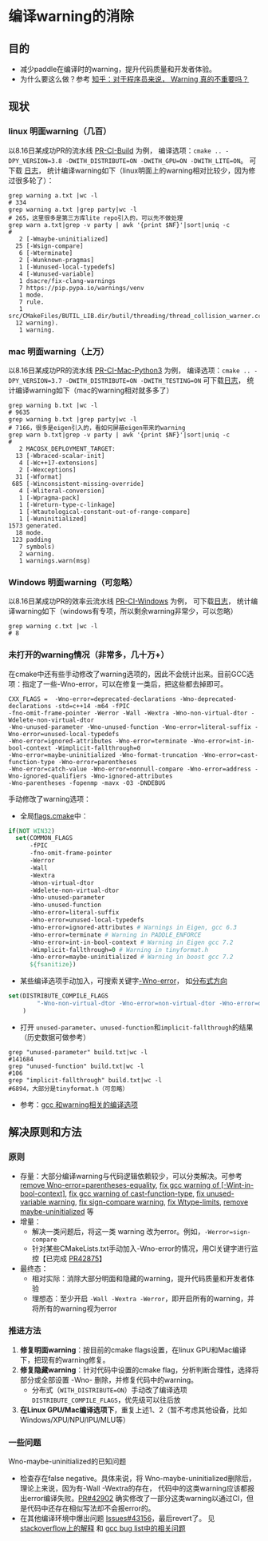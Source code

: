 # 编译warning的消除
## 目的
- 减少paddle在编译时的warning，提升代码质量和开发者体验。
- 为什么要这么做？参考 [知乎：对于程序员来说， Warning 真的不重要吗？](https://www.zhihu.com/question/29155164/answer/43374842)
## 现状
### linux 明面warning（几百）
以8.16日某成功PR的流水线 [PR-CI-Build](https://xly.bce.baidu.com/paddlepaddle/paddle/newipipe/builds/21068?module=github%2FPaddlePaddle%2FPaddle&pipeline=PR-CI-Build&branch=branches) 为例，
编译选项：`cmake .. -DPY_VERSION=3.8 -DWITH_DISTRIBUTE=ON -DWITH_GPU=ON -DWITH_LITE=ON`。
可下载 [日志](https://xly.bce.baidu.com/paddlepaddle/paddle/newipipe/detail/6367838/job/17573866)，
统计编译warning如下（linux明面上的warning相对比较少，因为修过很多轮了）：
```shell
grep warning a.txt |wc -l 
# 334
grep warning a.txt |grep party|wc -l
# 265，这里很多是第三方库lite repo引入的，可以先不做处理
grep warn a.txt|grep -v party | awk '{print $NF}'|sort|uniq -c
# 
   2 [-Wmaybe-uninitialized]
  25 [-Wsign-compare]
   6 [-Wterminate]
   2 [-Wunknown-pragmas]
   1 [-Wunused-local-typedefs]
   4 [-Wunused-variable]
   1 dsacre/fix-clang-warnings
   7 https://pip.pypa.io/warnings/venv
   1 mode.
   7 rule.
   1 src/CMakeFiles/BUTIL_LIB.dir/butil/threading/thread_collision_warner.cc.o
  12 warning).
   1 warning.
```
### mac 明面warning（上万）
以8.16日某成功PR的流水线 [PR-CI-Mac-Python3](https://xly.bce.baidu.com/paddlepaddle/paddle/newipipe/builds/10496?module=github%2FPaddlePaddle%2FPaddle&pipeline=PR-CI-Mac-Python3&branch=branches) 为例，
编译选项：`cmake .. -DPY_VERSION=3.7 -DWITH_DISTRIBUTE=ON -DWITH_TESTING=ON`
可下载[日志](https://xly.bce.baidu.com/paddlepaddle/paddle/newipipe/detail/6373552/job/17594587)，
统计编译warning如下（mac的warning相对就多多了）
```shell
grep warning b.txt |wc -l 
# 9635
grep warning b.txt |grep party|wc -l
# 7166，很多是eigen引入的，看如何屏蔽eigen带来的warning
grep warn b.txt|grep -v party | awk '{print $NF}'|sort|uniq -c
#
   2 MACOSX_DEPLOYMENT_TARGET:
  13 [-Wbraced-scalar-init]
   4 [-Wc++17-extensions]
   2 [-Wexceptions]
  31 [-Wformat]
 685 [-Winconsistent-missing-override]
   4 [-Wliteral-conversion]
   1 [-Wpragma-pack]
   1 [-Wreturn-type-c-linkage]
   1 [-Wtautological-constant-out-of-range-compare]
   1 [-Wuninitialized]
1573 generated.
  18 mode.
 123 padding
   7 symbols)
   2 warning.
   1 warnings.warn(msg)
```
### Windows 明面warning（可忽略）
以8.16日某成功PR的效率云流水线 [PR-CI-Windows](https://xly.bce.baidu.com/paddlepaddle/paddle/newipipe/builds/10090?module=github%2FPaddlePaddle%2FPaddle&pipeline=PR-CI-Windows&branch=branches) 为例，
可下载[日志](https://xly.bce.baidu.com/paddlepaddle/paddle/newipipe/detail/6368225/job/17575121)，
统计编译warning如下（windows有专项，所以剩余warning非常少，可以忽略）
```shell
grep warning c.txt |wc -l 
# 8
```
### 未打开的warning情况（非常多，几十万+）
在cmake中还有些手动修改了warning选项的，因此不会统计出来。目前GCC选项：指定了一些-Wno-error，可以在修复一类后，把这些都去掉即可。
```
CXX_FLAGS =  -Wno-error=deprecated-declarations -Wno-deprecated-declarations -std=c++14 -m64 -fPIC 
-fno-omit-frame-pointer -Werror -Wall -Wextra -Wno-non-virtual-dtor -Wdelete-non-virtual-dtor 
-Wno-unused-parameter -Wno-unused-function -Wno-error=literal-suffix -Wno-error=unused-local-typedefs 
-Wno-error=ignored-attributes -Wno-error=terminate -Wno-error=int-in-bool-context -Wimplicit-fallthrough=0 
-Wno-error=maybe-uninitialized -Wno-format-truncation -Wno-error=cast-function-type -Wno-error=parentheses 
-Wno-error=catch-value -Wno-error=nonnull-compare -Wno-error=address -Wno-ignored-qualifiers -Wno-ignored-attributes 
-Wno-parentheses -fopenmp -mavx -O3 -DNDEBUG
```
手动修改了warning选项：
- 全局[flags.cmake](https://github.com/PaddlePaddle/Paddle/blob/2d0bb2c3961c7bb06746051732b460829e2450dd/cmake/flags.cmake#L140)中：
```CMake
if(NOT WIN32)
  set(COMMON_FLAGS
      -fPIC
      -fno-omit-frame-pointer
      -Werror
      -Wall
      -Wextra
      -Wnon-virtual-dtor
      -Wdelete-non-virtual-dtor
      -Wno-unused-parameter
      -Wno-unused-function
      -Wno-error=literal-suffix
      -Wno-error=unused-local-typedefs
      -Wno-error=ignored-attributes # Warnings in Eigen, gcc 6.3
      -Wno-error=terminate # Warning in PADDLE_ENFORCE
      -Wno-error=int-in-bool-context # Warning in Eigen gcc 7.2
      -Wimplicit-fallthrough=0 # Warning in tinyformat.h
      -Wno-error=maybe-uninitialized # Warning in boost gcc 7.2
      ${fsanitize})
```
- 某些编译选项手动加入，可搜索关键字[-Wno-error](https://github.com/PaddlePaddle/Paddle/search?l=CMake&q=-Wno-error)， 
  如[分布式方向](https://github.com/PaddlePaddle/Paddle/blob/2d0bb2c3961c7bb06746051732b460829e2450dd/paddle/fluid/framework/CMakeLists.txt#L742)
```CMake
set(DISTRIBUTE_COMPILE_FLAGS
        "-Wno-non-virtual-dtor -Wno-error=non-virtual-dtor -Wno-error=delete-non-virtual-dtor -Wno-error=parentheses"
    )
```
- 打开 `unused-parameter`、`unused-function`和`implicit-fallthrough`的结果（历史数据可做参考）
```shell
grep "unused-parameter" build.txt|wc -l
#141684
grep "unused-function" build.txt|wc -l  
#106
grep "implicit-fallthrough" build.txt|wc -l
#6894，大部分是tinyformat.h（可忽略）
```
- 参考：[gcc 和warning相关的编译选项](https://gcc.gnu.org/onlinedocs/gcc/Warning-Options.html)
## 解决原则和方法
### 原则
* 存量：大部分编译warning与代码逻辑依赖较少，可以分类解决。可参考 
[remove Wno-error=parentheses-equality](https://github.com/PaddlePaddle/Paddle/pull/42993), 
[fix gcc warning of [-Wint-in-bool-context]](https://github.com/PaddlePaddle/Paddle/pull/42268), 
[fix gcc warning of cast-function-type](https://github.com/PaddlePaddle/Paddle/pull/42235), 
[fix unused-variable warning](https://github.com/PaddlePaddle/Paddle/pull/43791), 
[fix sign-compare warning](https://github.com/PaddlePaddle/Paddle/pull/43625), 
[fix Wtype-limits](https://github.com/PaddlePaddle/Paddle/pull/42676), 
[remove maybe-uninitialized](https://github.com/PaddlePaddle/Paddle/pull/45204) 等
* 增量：
  * 解决一类问题后，将这一类 warning 改为error。例如，`-Werror=sign-compare`
  * 针对某些CMakeLists.txt手动加入-Wno-error的情况，用CI关键字进行监控【已完成 [PR42875](https://github.com/PaddlePaddle/Paddle/pull/42875)】
* 最终态：
  * 相对实际：消除大部分明面和隐藏的warning，提升代码质量和开发者体验
  * 理想态：至少开启 `-Wall -Wextra -Werror`，即开启所有的warning，并将所有的warning视为error

### 推进方法
1. **修复明面warning**：按目前的cmake flags设置，在linux GPU和Mac编译下，把现有的warning修复。
2. **修复隐藏warning**：针对代码中设置的cmake flag，分析判断合理性，选择将部分或全部设置 -Wno- 删除，并修复代码中的warning。
    - 分布式（`WITH_DISTRIBUTE=ON`）手动改了编译选项`DISTRIBUTE_COMPILE_FLAGS`，优先级可以往后放
3. **在Linux GPU/Mac编译选项下**，重复上述1、2（暂不考虑其他设备，比如Windows/XPU/NPU/IPU/MLU等）

### 一些问题
Wno-maybe-uninitialized的已知问题
* 检查存在false negative。具体来说，将 Wno-maybe-uninitialized删除后，理论上来说，因为有-Wall -Wextra的存在，
  代码中的这类warning应该都报出error编译失败。[PR#42902](https://github.com/PaddlePaddle/Paddle/pull/42902) 确实修改了一部分这类warning以通过CI，但是代码中还存在相似写法却不会报error的。
* 在其他编译环境中爆出问题 [Issues#43156](https://github.com/PaddlePaddle/Paddle/issues/43156)，最后revert了。
  见[stackoverflow上的解释](https://stackoverflow.com/questions/14132898/gcc-wuninitialized-wmaybe-uninitialized-issues/14132910#14132910) 
  和 [gcc bug list中的相关问题](https://gcc.gnu.org/bugzilla/buglist.cgi?quicksearch=may%20be%20uninitialized)
